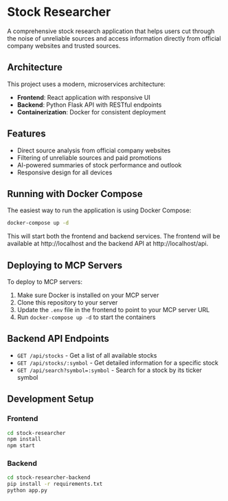 # Stock Researcher

A comprehensive stock research application that helps users cut through the noise of unreliable sources and access information directly from official company websites and trusted sources.

## Architecture

This project uses a modern, microservices architecture:

- **Frontend**: React application with responsive UI
- **Backend**: Python Flask API with RESTful endpoints
- **Containerization**: Docker for consistent deployment

## Features

- Direct source analysis from official company websites
- Filtering of unreliable sources and paid promotions
- AI-powered summaries of stock performance and outlook
- Responsive design for all devices

## Running with Docker Compose

The easiest way to run the application is using Docker Compose:

```bash
docker-compose up -d
```

This will start both the frontend and backend services. The frontend will be available at http://localhost and the backend API at http://localhost/api.

## Deploying to MCP Servers

To deploy to MCP servers:

1. Make sure Docker is installed on your MCP server
2. Clone this repository to your server
3. Update the `.env` file in the frontend to point to your MCP server URL
4. Run `docker-compose up -d` to start the containers

## Backend API Endpoints

- `GET /api/stocks` - Get a list of all available stocks
- `GET /api/stocks/:symbol` - Get detailed information for a specific stock
- `GET /api/search?symbol=:symbol` - Search for a stock by its ticker symbol

## Development Setup

### Frontend

```bash
cd stock-researcher
npm install
npm start
```

### Backend

```bash
cd stock-researcher-backend
pip install -r requirements.txt
python app.py
``` 